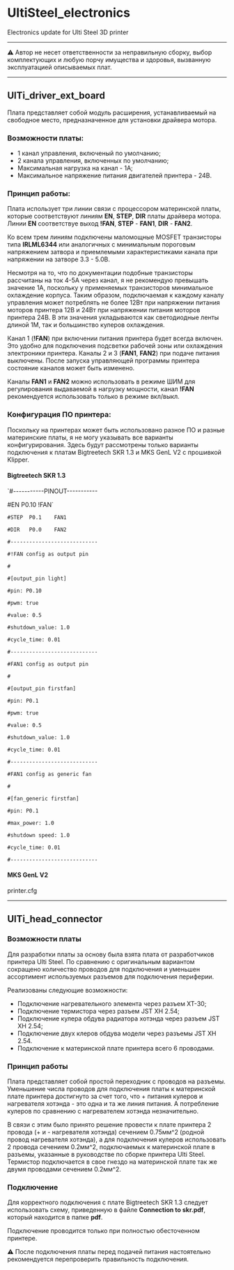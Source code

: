 # UltiSteel_electronics
Electronics update for Ulti Steel 3D printer

------

:warning: Автор не несет ответственности за неправильную сборку, выбор комплектующих и любую порчу имущества и здоровья, вызванную эксплуатацией описываемых плат.

------

## UlTi_driver_ext_board

Плата представляет собой модуль расширения, устанавливаемый на свободное место, предназначенное для установки драйвера мотора.

### Возможности платы:

- 1 канал управления, включеный по умолчанию;
- 2 канала управления, включенных по умолчанию;
- Максимальная нагрузка на канал - 1А;
- Максимальное напряжение питания  двигателей принтера  - 24В.

### Принцип работы:

Плата использует три линии связи с процессором материнской платы, которые соответствуют линиям **EN**, **STEP**, **DIR** платы драйвера мотора. Линии **EN** соответствуе выход **!FAN**, **STEP** - **FAN1**, **DIR** - **FAN2**. 

Ко всем трем линиям подключены маломощные MOSFET транзисторы типа **IRLML6344** или аналогичных с минимальным пороговым напряжением затвора и приемлемыми характеристиками канала при напряжении на затворе 3.3 - 5.0В.

Несмотря на то, что по документации подобные транзисторы рассчитаны на ток 4-5А через канал, я не рекомендую превышать значение 1А, поскольку у применяемых транзисторов минимальное охлаждение корпуса. Таким образом, подключаемая к каждому каналу управления может потреблять не более 12Вт при напряжении питания моторов принтера 12В и 24Вт при напряжении питания моторов принтера 24В. В эти значения укладываются как светодиодные ленты длиной 1М, так и большинство кулеров охлаждения.

Канал 1 (**!FAN**) при включении питания принтера будет всегда включен. Это удобно для подключения подсветки рабочей зоны или охлаждения электроники принтера. Каналы 2 и 3 (**FAN1**, **FAN2**) при подаче питания выключены. После запуска управляющей программы принтера состояние каналов может быть изменено.

Каналы **FAN1** и **FAN2** можно использовать в режиме ШИМ для регулирования выдаваемой в нагрузку мощности, канал **!FAN** рекомендуется использовать только в режиме вкл/выкл.

### Конфигурация ПО принтера:

Поскольку на принтерах может быть использовано разное ПО и разные материнские платы, я не могу указывать все варианты конфигурирования. Здесь будут рассмотрены только варианты подключения к платам Bigtreetech SKR 1.3 и MKS GenL V2 с прошивкой Klipper. 

#### Bigtreetech SKR 1.3

`#-----------PINOUT-----------

#EN		P0.10	!FAN`

`#STEP	P0.1	FAN1`

`#DIR	P0.0	FAN2`

`#----------------------------`

`#!FAN config as output pin`

`#`

`#[output_pin light]`

`#pin: P0.10`

`#pwm: true`

`#value: 0.5`

`#shutdown_value: 1.0`

`#cycle_time: 0.01`

`#----------------------------`

`#FAN1 config as output pin`

`#`

`#[output_pin firstfan]`

`#pin: P0.1`

`#pwm: true`

`#value: 0.5`

`#shutdown_value: 1.0`

`#cycle_time: 0.01`

`#----------------------------`

`#FAN1 config as generic fan`

`#`

`#[fan_generic firstfan]`

`#pin: P0.1`

`#max_power: 1.0`

`#shutdown speed: 1.0`

`#cycle_time: 0.01`

`#----------------------------`



#### MKS GenL V2

printer.cfg

------

## UlTi_head_connector

### Возможности платы

Для разработки платы за основу была взята плата от разработчиков принтера Ulti Steel. По сравнению с оригинальным вариантом сокращено количество проводов для подключения и уменьшен ассортимент используемых разъемов для подключения периферии.

Реализованы следующие возможности:

- Подключение нагревательного элемента через разъем XT-30;
- Подключение термистора через разъем JST XH 2.54;
- Подключение кулера обдува радиатора хотэнда через разъем JST XH 2.54;
- Подключение двух клеров обдува модели через разъемы JST XH 2.54.
- Подключение к материнской плате принтера всего 6 проводами.

### Принцип работы

Плата представляет собой простой переходник с проводов на разъемы. Уменьшение числа проводов для подключения платы к материнской плате принтера достигнуто за счет того, что + питания кулеров и нагревателя хотэнда - это одна и та же линия питания. А потребление кулеров по сравнению с нагревателем хотэнда незначительно. 

В связи с этим было принято решение провести к плате принтера 2 провода (+ и - нагревателя хотэнда) сечением 0.75мм^2 (родной провод нагревателя хотэнда), а для подключения кулеров использовать 2 провода сечением 0.2мм^2, подключаемых к материнской плате в разъемы, указанные в руководстве по сборке принтера Ulti Steel. Термистор подключается в свое гнездо на материнской плате так же двумя проводами сечением 0.2мм^2. 

### Подключение

Для корректного подключения с плате Bigtreetech SKR 1.3 следует использовать схему, приведенную в файле **Connection to skr.pdf**, который находится в папке **pdf**.

Подключение проводится только при полностью обесточенном принтере.

:warning: ​После подключения платы перед подачей питания настоятельно рекомендуется перепроверить правильность подключения.
